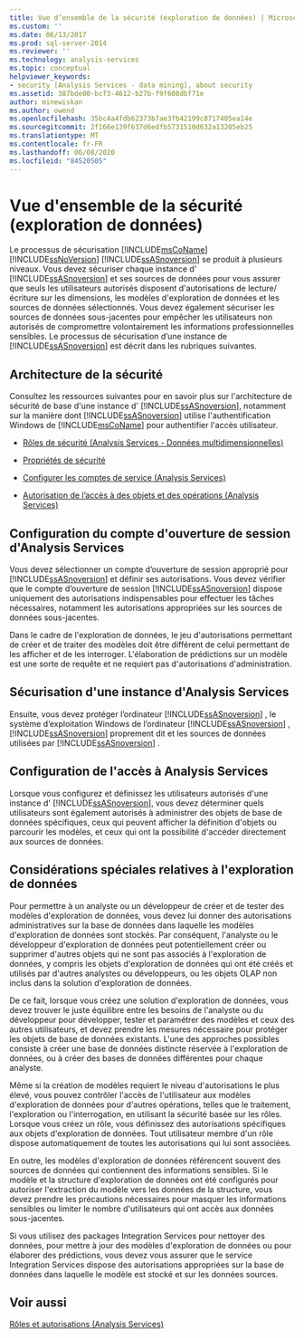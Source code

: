 ```yaml
---
title: Vue d’ensemble de la sécurité (exploration de données) | Microsoft Docs
ms.custom: ''
ms.date: 06/13/2017
ms.prod: sql-server-2014
ms.reviewer: ''
ms.technology: analysis-services
ms.topic: conceptual
helpviewer_keywords:
- security [Analysis Services - data mining], about security
ms.assetid: 387bde00-bcf3-4612-b27b-f9f608dbf71e
author: minewiskan
ms.author: owend
ms.openlocfilehash: 35bc4a4fdb62373b7ae3fb42199c8717405ea14e
ms.sourcegitcommit: 2f166e139f637d6edfb5731510d632a13205eb25
ms.translationtype: MT
ms.contentlocale: fr-FR
ms.lasthandoff: 06/08/2020
ms.locfileid: "84520505"
---
```

# <a name="security-overview-data-mining"></a>Vue d'ensemble de la sécurité (exploration de données)
  Le processus de sécurisation [!INCLUDE[msCoName](../../includes/msconame-md.md)] [!INCLUDE[ssNoVersion](../../includes/ssnoversion-md.md)] [!INCLUDE[ssASnoversion](../../includes/ssasnoversion-md.md)] se produit à plusieurs niveaux. Vous devez sécuriser chaque instance d' [!INCLUDE[ssASnoversion](../../includes/ssasnoversion-md.md)] et ses sources de données pour vous assurer que seuls les utilisateurs autorisés disposent d'autorisations de lecture/écriture sur les dimensions, les modèles d'exploration de données et les sources de données sélectionnés. Vous devez également sécuriser les sources de données sous-jacentes pour empêcher les utilisateurs non autorisés de compromettre volontairement les informations professionnelles sensibles. Le processus de sécurisation d’une instance de [!INCLUDE[ssASnoversion](../../includes/ssasnoversion-md.md)] est décrit dans les rubriques suivantes.  
  
##  <a name="security-architecture"></a><a name="bkmk_Architecture"></a>Architecture de la sécurité  
 Consultez les ressources suivantes pour en savoir plus sur l'architecture de sécurité de base d'une instance d' [!INCLUDE[ssASnoversion](../../includes/ssasnoversion-md.md)], notamment sur la manière dont [!INCLUDE[ssASnoversion](../../includes/ssasnoversion-md.md)] utilise l'authentification Windows de [!INCLUDE[msCoName](../../includes/msconame-md.md)] pour authentifier l'accès utilisateur.  
  
-   [Rôles de sécurité &#40;Analysis Services - Données multidimensionnelles&#41;](../multidimensional-models/olap-logical/security-roles-analysis-services-multidimensional-data.md)  
  
-   [Propriétés de sécurité](../server-properties/security-properties.md)  
  
-   [Configurer les comptes de service &#40;Analysis Services&#41;](../instances/configure-service-accounts-analysis-services.md)  
  
-   [Autorisation de l’accès à des objets et des opérations &#40;Analysis Services&#41;](../multidimensional-models/authorizing-access-to-objects-and-operations-analysis-services.md)  
  
##  <a name="configuring-the-logon-account-for-analysis-services"></a><a name="bkmk_Logon"></a> Configuration du compte d'ouverture de session d'Analysis Services  
 Vous devez sélectionner un compte d’ouverture de session approprié pour [!INCLUDE[ssASnoversion](../../includes/ssasnoversion-md.md)] et définir ses autorisations. Vous devez vérifier que le compte d’ouverture de session [!INCLUDE[ssASnoversion](../../includes/ssasnoversion-md.md)] dispose uniquement des autorisations indispensables pour effectuer les tâches nécessaires, notamment les autorisations appropriées sur les sources de données sous-jacentes.  
  
 Dans le cadre de l'exploration de données, le jeu d'autorisations permettant de créer et de traiter des modèles doit être différent de celui permettant de les afficher et de les interroger. L'élaboration de prédictions sur un modèle est une sorte de requête et ne requiert pas d'autorisations d'administration.  
  
##  <a name="securing-an-analysis-services-instance"></a><a name="bkmk_Instance"></a> Sécurisation d'une instance d'Analysis Services  
 Ensuite, vous devez protéger l’ordinateur [!INCLUDE[ssASnoversion](../../includes/ssasnoversion-md.md)] , le système d’exploitation Windows de l’ordinateur [!INCLUDE[ssASnoversion](../../includes/ssasnoversion-md.md)] , [!INCLUDE[ssASnoversion](../../includes/ssasnoversion-md.md)] proprement dit et les sources de données utilisées par [!INCLUDE[ssASnoversion](../../includes/ssasnoversion-md.md)] .  
  
##  <a name="configuring-access-to-analysis-services"></a><a name="bkmk_Access"></a> Configuration de l'accès à Analysis Services  
 Lorsque vous configurez et définissez les utilisateurs autorisés d'une instance d' [!INCLUDE[ssASnoversion](../../includes/ssasnoversion-md.md)], vous devez déterminer quels utilisateurs sont également autorisés à administrer des objets de base de données spécifiques, ceux qui peuvent afficher la définition d'objets ou parcourir les modèles, et ceux qui ont la possibilité d'accéder directement aux sources de données.  
  
##  <a name="special-considerations-for-data-mining"></a><a name="bkmk_DMspecial"></a> Considérations spéciales relatives à l'exploration de données  
 Pour permettre à un analyste ou un développeur de créer et de tester des modèles d'exploration de données, vous devez lui donner des autorisations administratives sur la base de données dans laquelle les modèles d'exploration de données sont stockés. Par conséquent, l'analyste ou le développeur d'exploration de données peut potentiellement créer ou supprimer d'autres objets qui ne sont pas associés à l'exploration de données, y compris les objets d'exploration de données qui ont été créés et utilisés par d'autres analystes ou développeurs, ou les objets OLAP non inclus dans la solution d'exploration de données.  
  
 De ce fait, lorsque vous créez une solution d'exploration de données, vous devez trouver le juste équilibre entre les besoins de l'analyste ou du développeur pour développer, tester et paramétrer des modèles et ceux des autres utilisateurs, et devez prendre les mesures nécessaire pour protéger les objets de base de données existants. L'une des approches possibles consiste à créer une base de données distincte réservée à l'exploration de données, ou à créer des bases de données différentes pour chaque analyste.  
  
 Même si la création de modèles requiert le niveau d'autorisations le plus élevé, vous pouvez contrôler l'accès de l'utilisateur aux modèles d'exploration de données pour d'autres opérations, telles que le traitement, l'exploration ou l'interrogation, en utilisant la sécurité basée sur les rôles. Lorsque vous créez un rôle, vous définissez des autorisations spécifiques aux objets d'exploration de données. Tout utilisateur membre d'un rôle dispose automatiquement de toutes les autorisations qui lui sont associées.  
  
 En outre, les modèles d'exploration de données référencent souvent des sources de données qui contiennent des informations sensibles. Si le modèle et la structure d'exploration de données ont été configurés pour autoriser l'extraction du modèle vers les données de la structure, vous devez prendre les précautions nécessaires pour masquer les informations sensibles ou limiter le nombre d'utilisateurs qui ont accès aux données sous-jacentes.  
  
 Si vous utilisez des packages Integration Services pour nettoyer des données, pour mettre à jour des modèles d'exploration de données ou pour élaborer des prédictions, vous devez vous assurer que le service Integration Services dispose des autorisations appropriées sur la base de données dans laquelle le modèle est stocké et sur les données sources.  
  
## <a name="see-also"></a>Voir aussi  
 [Rôles et autorisations &#40;Analysis Services&#41;](../multidimensional-models/roles-and-permissions-analysis-services.md)  
  
  
